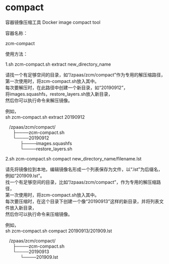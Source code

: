 
# compact  

容器镜像压缩工具
Docker image compact tool  


容器名称：  

zcm-compact  

使用方法：  


1.sh zcm-compact.sh extract new_directory_name  

  请找一个有足够空间的目录，如“/zpaas/zcm/compact”作为专用的解压缩路径，    
  第一次使用时，将zcm-compact.sh放入其中。   
  每次要解压时，在此路径中创建一个新目录，如“20190912”，  
  将images.squashfs，restore_layers.sh放入新目录，   
  然后你可以执行命令来解压镜像。     

  例如，  
  sh zcm-compact.sh extract 20190912  

    /zpaas/zcm/compact/  
      ├────zcm-compact.sh    
      └────20190912    
            ├────images.squashfs    
            └────restore_layers.sh    


 2.sh zcm-compact.sh compact new_directory_name/filename.lst  
  
  请先将镜像拉到本地，编辑镜像名形成一个列表保存为文件，以“.lst”为后缀名，例如“201909.lst”。    
  找一个有足够空间的目录，比如“/zpaas/zcm/compact”，作为专用的解压缩路径，    
  第一次使用时，将zcm-compact.sh放入其中。      
  每次要压缩时，在这个目录下创建一个像“20190913”这样的新目录，并将列表文件放入新目录，   
  然后你可以执行命令来压缩镜像。   

  例如，  
  sh zcm-compact.sh compact 20190913/201909.lst  

   /zpaas/zcm/compact/  
      ├────zcm-compact.sh  
      └────20190913  
            └────201909.lst  
